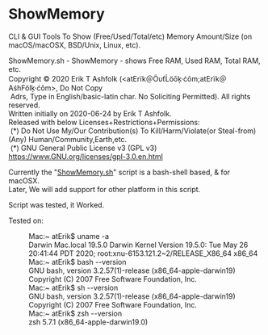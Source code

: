 # ShowMemory
CLI &amp; GUI Tools To Show (Free/Used/Total/etc) Memory Amount/Size (on macOS/macOSX, BSD/Unix, Linux, etc).<br/>


ShowMemory.sh - ShowMemory - shows Free RAM, Used RAM, Total RAM, etc.<br/>
Copyright © 2020 Erik T Ashfolk (<atErïk＠ÖυťĹöōķ·ċōm;atErïk＠AśhFölķ·ćōm>, Do Not Copy<br/>
&#160;Adrs, Type in English/basic-latin char. No Soliciting Permitted). All rights reserved.<br/>
Written initially on 2020-06-24 by Erik T Ashfolk.<br/>
Released with below Licenses+Restrictions+Permissions:<br/>
&#160;(&#42;) Do Not Use My/Our Contribution(s) To Kill/Harm/Violate(or Steal-from)(Any) Human/Community,Earth,etc.<br/>
&#160;(&#42;) GNU General Public License v3 (GPL v3) https://www.GNU.org/licenses/gpl-3.0.en.html<br/>


Currently the "<a href="ShowMemory.sh">ShowMemory.sh</a>" 
 script is a bash-shell based, & for macOSX.<br/>
 Later, We will add support for other platform in this script.<br/>


Script was tested, it Worked.<br/>


<div>Tested on:<dl>
<dd>Mac:~ atErik$ uname -a<br/>
 Darwin Mac.local 19.5.0 Darwin Kernel Version 19.5.0: Tue May 26 20:41:44 PDT 2020; root:xnu-6153.121.2~2/RELEASE_X86_64 x86_64<br/>
 Mac:~ atErik$ bash --version<br/>
 GNU bash, version 3.2.57(1)-release (x86_64-apple-darwin19)<br/>
 Copyright (C) 2007 Free Software Foundation, Inc.<br/>
 Mac:~ atErik$ sh --version<br/>
 GNU bash, version 3.2.57(1)-release (x86_64-apple-darwin19)<br/>
 Copyright (C) 2007 Free Software Foundation, Inc.<br/>
 Mac:~ atErik$ zsh --version<br/>
 zsh 5.7.1 (x86_64-apple-darwin19.0)</dd>
</dl>
</div>
